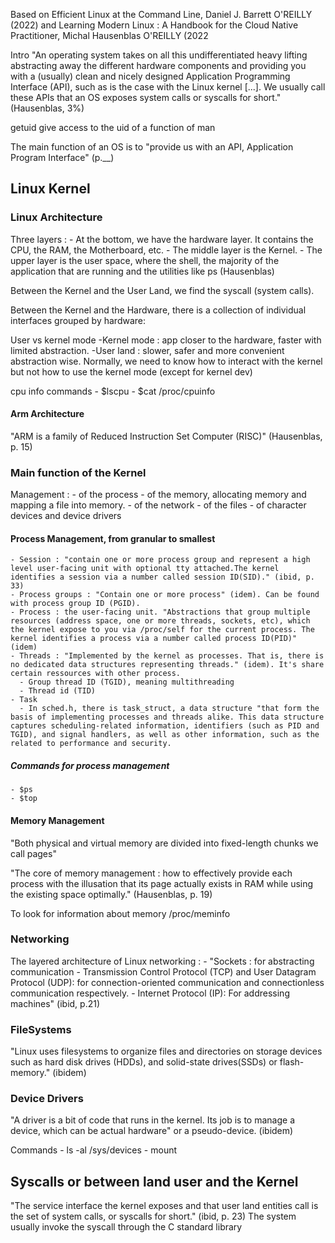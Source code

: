 Based on 
Efficient Linux at the Command Line, Daniel J. Barrett
O'REILLY (2022)
and
Learning Modern Linux : A Handbook for the Cloud Native Practitioner, Michal Hausenblas
O'REILLY (2022

Intro 
"An operating system takes on all this undifferentiated heavy lifting abstracting away the different hardware components and providing you with a (usually) clean and nicely designed Application Programming Interface (API), such as is the case with the Linux kernel [...]. We usually call these APIs that an OS exposes system calls or syscalls for short." (Hausenblas, 3%)

getuid give access to the uid of a function of man

The main function of an OS is to "provide us with an API, Application Program Interface" (p.__)

## Linux Kernel

### Linux Architecture
Three layers :
    - At the bottom, we have the hardware layer. It contains the CPU, the RAM, the Motherboard, etc. 
    - The middle layer is the Kernel. 
    - The upper layer is the user space, where the shell, the majority of the application that are running and the utilities like ps (Hausenblas)

Between the Kernel and the User Land, we find the syscall (system calls).

Between the Kernel and the Hardware, there is a collection of individual interfaces grouped by hardware:

User vs kernel mode
    -Kernel mode : app closer to the hardware, faster with limited abstraction. 
    -User land : slower, safer and more convenient abstraction wise. 
Normally, we need to know how to interact with the kernel but not how to use the kernel mode (except for kernel dev)

cpu info commands
    - $lscpu
    - $cat /proc/cpuinfo


#### Arm Architecture 
"ARM is a family of Reduced Instruction Set Computer (RISC)" (Hausenblas, p. 15)

### Main function of the Kernel
Management :
    - of the process
    - of the memory, allocating memory and mapping a file into memory. 
    - of the network
    - of the files
    - of character devices and device drivers


#### Process Management, from granular to smallest

    - Session : "contain one or more process group and represent a high level user-facing unit with optional tty attached.The kernel identifies a session via a number called session ID(SID)." (ibid, p. 33)
    - Process groups : "Contain one or more process" (idem). Can be found with process group ID (PGID).
    - Process : the user-facing unit. "Abstractions that group multiple resources (address space, one or more threads, sockets, etc), which the kernel expose to you via /proc/self for the current process. The kernel identifies a process via a number called process ID(PID)" (idem) 
    - Threads : "Implemented by the kernel as processes. That is, there is no dedicated data structures representing threads." (idem). It's share certain ressources with other process. 
      - Group thread ID (TGID), meaning multithreading
      - Thread id (TID)
    - Task 
      - In sched.h, there is task_struct, a data structure "that form the basis of implementing processes and threads alike. This data structure captures scheduling-related information, identifiers (such as PID and TGID), and signal handlers, as well as other information, such as the related to performance and security. 

##### Commands for process management
    - $ps
    - $top
#### Memory Management
"Both physical and virtual memory are divided into fixed-length chunks we call pages"

"The core of memory management : how to effectively provide each process with the illusation that its page actually exists in RAM while using the existing space optimally." (Hausenblas, p. 19)

To look for information about memory /proc/meminfo

### Networking
The layered architecture of Linux networking :
    - "Sockets : for abstracting communication
    - Transmission Control Protocol (TCP) and User Datagram Protocol (UDP): for connection-oriented communication and connectionless communication respectively.
    - Internet Protocol (IP): For addressing machines" (ibid, p.21)

### FileSystems
"Linux uses filesystems to organize files and directories on storage devices such as hard disk drives (HDDs), and solid-state drives(SSDs) or flash-memory." (ibidem)

### Device Drivers
"A driver is a bit of code that runs in the kernel. Its job is to manage a device, which can be actual hardware" or a pseudo-device. (ibidem)

Commands 
    - ls -al /sys/devices
    - mount

## Syscalls or between land user and the Kernel
"The service interface the kernel exposes and that user land entities call is the set of system calls, or syscalls for short." (ibid, p. 23)
The system usually invoke the syscall through the C standard library